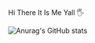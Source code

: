 Hi There It Is Me Yall 🖐

![Anurag's GitHub stats](https://github-readme-stats.vercel.app/api?username=anuraghazra&show_icons=true&theme=radical)
